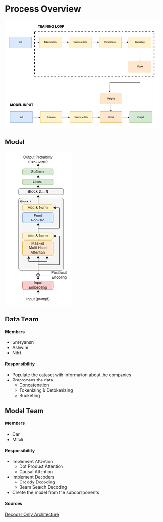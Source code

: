 # Process Overview
![Image of structure](./overview.png)

## Model
![Image of transformer](./transformer-model.png)


## Data Team
#### Members
- Shreyansh
- Ashwini
- Nihit

#### Responsibility
- Populate the dataset with information about the companies
- Preprocess the data
  - Concatenation
  - Tokenizing & Detokenizing
  - Bucketing

 
## Model Team
#### Members
- Carl
- Mitali

#### Responsibility
- Implement Attention
  - Dot Product Attention
  - Causal Attention
- Implement Decoders
  - Greedy Decoding
  - Beam Search Decoding
- Create the model from the subcomponents

#### Sources
[Decoder Only Architecture](https://ai.stackexchange.com/questions/40179/how-does-the-decoder-only-transformer-architecture-work)
